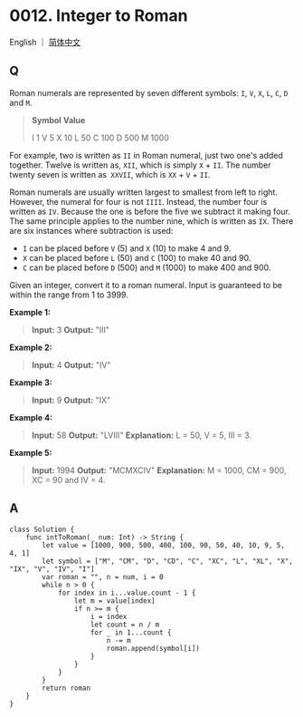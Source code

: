 # 0012. Integer to Roman

English ｜ [简体中文](README-zh_CN)



## Q

Roman numerals are represented by seven different symbols: `I`, `V`, `X`, `L`, `C`, `D` and `M`.

>**Symbol**         **Value**
>
>I                      1
>V                     5
>X                     10
>L                     50
>C                    100
>D                    500
>M                   1000

For example, two is written as `II` in Roman numeral, just two one's added together. Twelve is written as, `XII`, which is simply `X` + `II`. The number twenty seven is written as` XXVII`, which is `XX` + `V` + `II`.

Roman numerals are usually written largest to smallest from left to right. However, the numeral for four is not `IIII`. Instead, the number four is written as `IV`. Because the one is before the five we subtract it making four. The same principle applies to the number nine, which is written as `IX`. There are six instances where subtraction is used:

- `I` can be placed before `V` (5) and `X` (10) to make 4 and 9. 
- `X` can be placed before `L` (50) and `C` (100) to make 40 and 90. 
- `C` can be placed before `D` (500) and `M` (1000) to make 400 and 900.

Given an integer, convert it to a roman numeral. Input is guaranteed to be within the range from 1 to 3999.

**Example 1:**

>**Input:** 3
>**Output:** "III"

**Example 2:**

>**Input:** 4
>**Output:** "IV"

**Example 3:**

>**Input:** 9
>**Output:** "IX"

**Example 4:**

>**Input:** 58
>**Output:** "LVIII"
>**Explanation:** L = 50, V = 5, III = 3.

**Example 5:**

>**Input:** 1994
>**Output:** "MCMXCIV"
>**Explanation:** M = 1000, CM = 900, XC = 90 and IV = 4.



## A

```
class Solution {
    func intToRoman(_ num: Int) -> String {
        let value = [1000, 900, 500, 400, 100, 90, 50, 40, 10, 9, 5, 4, 1]
        let symbol = ["M", "CM", "D", "CD", "C", "XC", "L", "XL", "X", "IX", "V", "IV", "I"]
        var roman = "", n = num, i = 0
        while n > 0 {
            for index in i...value.count - 1 {
                let m = value[index]
                if n >= m {
                    i = index
                    let count = n / m
                    for _ in 1...count {
                        n -= m
                        roman.append(symbol[i])
                    }
                }
            }
        }
        return roman
    }
}
```
